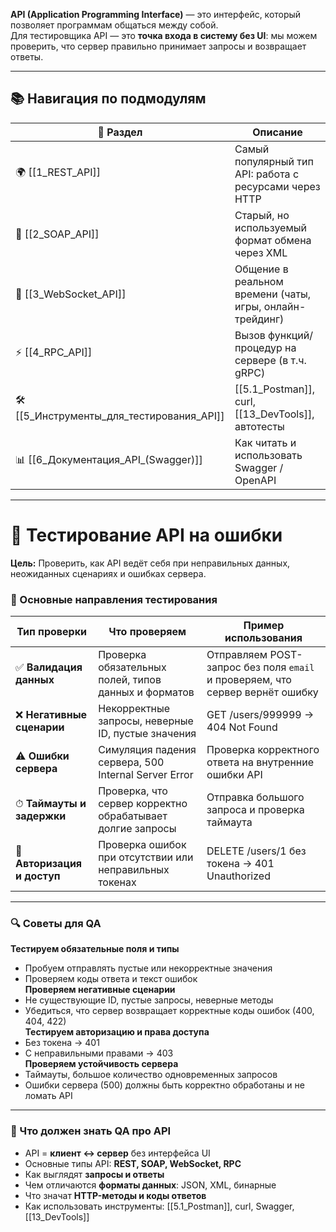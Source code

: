 **API (Application Programming Interface)** — это интерфейс, который позволяет программам общаться между собой.  
Для тестировщика API — это **точка входа в систему без UI**: мы можем проверить, что сервер правильно принимает запросы и возвращает ответы.

---

## 📚 Навигация по подмодулям

| 🔗 Раздел                                 | Описание                                                 |
| ----------------------------------------- | -------------------------------------------------------- |
| 🌍 [[1_REST_API]]                         | Самый популярный тип API: работа с ресурсами через HTTP  |
| 🧾 [[2_SOAP_API]]                         | Старый, но используемый формат обмена через XML          |
| 🔄 [[3_WebSocket_API]]                    | Общение в реальном времени (чаты, игры, онлайн-трейдинг) |
| ⚡ [[4_RPC_API]]                           | Вызов функций/процедур на сервере (в т.ч. gRPC)          |
| 🛠 [[5_Инструменты_для_тестирования_API]] | [[5.1_Postman]], curl, [[13_DevTools]], автотесты        |
| 📊 [[6_Документация_API_(Swagger)]]       | Как читать и использовать Swagger / OpenAPI              |

---

# 🐛 Тестирование API на ошибки

**Цель:** Проверить, как API ведёт себя при неправильных данных, неожиданных сценариях и ошибках сервера.  
### 🔹 Основные направления тестирования

| Тип проверки | Что проверяем | Пример использования |
|--------------|---------------|--------------------|
| ✅ **Валидация данных** | Проверка обязательных полей, типов данных и форматов | Отправляем POST-запрос без поля `email` и проверяем, что сервер вернёт ошибку |
| ❌ **Негативные сценарии** | Некорректные запросы, неверные ID, пустые значения | GET /users/999999 → 404 Not Found |
| ⚠️ **Ошибки сервера** | Симуляция падения сервера, 500 Internal Server Error | Проверка корректного ответа на внутренние ошибки API |
| ⏱ **Таймауты и задержки** | Проверка, что сервер корректно обрабатывает долгие запросы | Отправка большого запроса и проверка таймаута |
| 🔐 **Авторизация и доступ** | Проверка ошибок при отсутствии или неправильных токенах | DELETE /users/1 без токена → 401 Unauthorized |

---

### 🔍 Советы для QA

**Тестируем обязательные поля и типы**  
   - Пробуем отправлять пустые или некорректные значения  
   - Проверяем коды ответа и текст ошибок  
**Проверяем негативные сценарии**  
   - Не существующие ID, пустые запросы, неверные методы  
   - Убедиться, что сервер возвращает корректные коды ошибок (400, 404, 422)  
**Тестируем авторизацию и права доступа**  
   - Без токена → 401  
   - С неправильными правами → 403  
 **Проверяем устойчивость сервера**  
   - Таймауты, большое количество одновременных запросов  
   - Ошибки сервера (500) должны быть корректно обработаны и не ломать API  

---
### 🎯 Что должен знать QA про API

- API = **клиент ↔ сервер** без интерфейса UI
- Основные типы API: **REST, SOAP, WebSocket, RPC**
- Как выглядят **запросы и ответы**
- Чем отличаются **форматы данных**: JSON, XML, бинарные
- Что значат **HTTP-методы и коды ответов**
- Как использовать инструменты: [[5.1_Postman]], curl, Swagger, [[13_DevTools]]